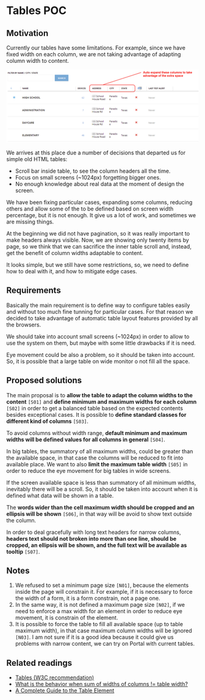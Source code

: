 ﻿# Tables POC

## Motivation

Currently our tables have some limitations. For example, since we have fixed width on each column, we are not taking advantage of adapting column width to content.

![Current problem](images/current_problem.png)

We arrives at this place due a number of decisions that departed us for simple old HTML tables:

* Scroll bar inside table, to see the column headers all the time.
* Focus on small screens (~1024px) forgetting bigger ones.
* No enough knowledge about real data at the moment of design the screen.

We have been fixing particular cases, expanding some columns, reducing others and allow some of the to be defined based on screen width percentage, but it is not enough. It give us a lot of work, and sometimes we are missing things.

At the beginning we did not have pagination, so it was really important to make headers always visible. Now, we are showing only twenty items by page, so we think that we can sacrifice the inner table scroll and, instead, get the benefit of column widths adaptable to content.

It looks simple, but we still have some restrictions, so, we need to define how to deal with it, and how to mitigate edge cases.


## Requirements

Basically the main requirement is to define way to configure tables easily and without too much fine tunning for particular cases. For that reason we decided to take advantage of automatic table layout features provided by all the browsers.

We should take into account small screens (~1024px) in order to allow to use the system on them, but maybe with some little drawbacks if it is need.

Eye movement could be also a problem, so it should be taken into account. So, it is possible that a large table on wide monitor o not fill all the space.


## Proposed solutions

The main proposal is to **allow the table to adapt the column widths to the content** `[S01]` and **define minimum and maximum widths for each column** `[S02]` in order to get a balanced table based on the expected contents besides exceptional cases. It is possible to **define standard classes for different kind of columns** `[S03]`.

To avoid columns without width range, **default minimum and maximum widths will be defined values for all columns in general** `[S04]`.

In big tables, the summatory of all maximum widths, could be greater than the available space, in that case the columns will be reduced to fit into available place. We want to also **limit the maximum table width** `[S05]` in order to reduce the eye movement for big tables in wide screens.

If the screen available space is less than summatory of all minimum widths, inevitably there will be a scroll. So, it should be taken into account when it is defined what data will be shown in a table.

The **words wider than the cell maximum width should be cropped and an ellipsis will be shown** `[S06]`, in that way will be avoid to show text outside the column.

In order to deal gracefully with long text headers for narrow columns, **headers text should not broken into more than one line, should be cropped, an ellipsis will be shown, and the full text will be available as tooltip** `[S07]`.


## Notes

1.  We refused to set a minimum page size `[N01]`, because the elements inside the page will constrain it. For example, if it is necessary to force the width of a form, it is a form constrain, not a page one.
2.  In the same way, it is not defined a maximum page size `[N02]`, if we need to enforce a max width for an element in order to reduce eye movement, it is constrain of the element.
3.  It is possible to force the table to fill all available space (up to table maximum width), in that case maximum column widths will be ignored `[N03]`. I am not sure if it is a good idea because it could give us problems with narrow content, we can try on Portal with current tables.



## Related readings

* [Tables (W3C recommendation)](http://www.w3.org/TR/CSS21/tables.html)
* [What is the behavior when sum of widths of columns != table width?](http://stackoverflow.com/questions/8251517/what-is-the-behavior-when-sum-of-widths-of-columns-table-width)
* [A Complete Guide to the Table Element](http://css-tricks.com/complete-guide-table-element/)